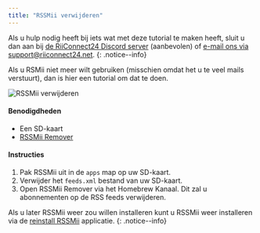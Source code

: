 ```yaml
---
title: "RSSMii verwijderen"
---
```


Als u hulp nodig heeft bij iets wat met deze tutorial te maken heeft, sluit u dan aan bij [de RiiConnect24 Discord server](https://discord.gg/b4Y7jfD) (aanbevolen) of [e-mail ons via support@riiconnect24.net](mailto:support@riiconnect24.net).
{: .notice--info}

Als u RSMii niet meer wilt gebruiken (misschien omdat het u te veel mails verstuurt), dan is hier een tutorial om dat te doen.

![RSSMii verwijderen](/images/rssmii-remove.png)

#### Benodigdheden

* Een SD-kaart
* [RSSMii Remover](https://github.com/RiiConnect24/rssmii/releases)

#### Instructies

1. Pak RSSMii uit in de `apps` map op uw SD-kaart.
2. Verwijder het `feeds.xml` bestand van uw SD-kaart.
3. Open RSSMii Remover via het Homebrew Kanaal. Dit zal u abonnementen op de RSS feeds verwijderen.

Als u later RSSMii weer zou willen installeren kunt u RSSMii weer installeren via de [reinstall RSSMii](rssmii) applicatie.
{: .notice--info}
